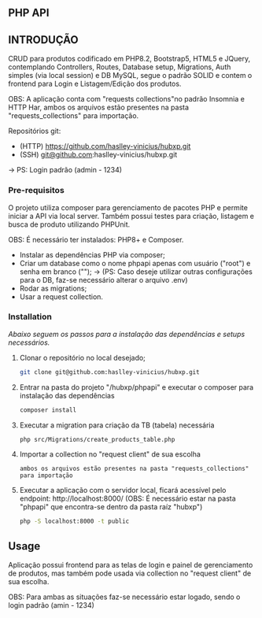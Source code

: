 ## PHP API

## INTRODUÇÃO

CRUD para produtos codificado em PHP8.2, Bootstrap5, HTML5 e JQuery, contemplando Controllers, Routes, Database setup,
Migrations, Auth simples (via local session) e DB MySQL, segue o padrão SOLID e contem o frontend para Login e
Listagem/Edição dos produtos.

OBS: A aplicação conta com "requests collections"no padrão Insomnia e HTTP Har, ambos os arquivos estão presentes na pasta
"requests_collections" para importação.

Repositórios git: 
* (HTTP) https://github.com/haslley-vinicius/hubxp.git
* (SSH) git@github.com:haslley-vinicius/hubxp.git

-> PS: Login padrão (admin - 1234)

### Pre-requisitos

O projeto utiliza composer para gerenciamento de pacotes PHP e permite iniciar a API via local server.
Também possui testes para criação, listagem e busca de produto utilizando PHPUnit.

OBS: É necessário ter instalados: PHP8+ e Composer.

* Instalar as dependências PHP via composer;
* Criar um database como o nome phpapi apenas com usuário ("root") e senha em branco ("");
-> (PS: Caso deseje utilizar outras configurações para o DB, faz-se necessário alterar o arquivo .env)  
* Rodar as migrations;
* Usar a request collection.

### Installation

_Abaixo seguem os passos para a instalação das dependências e setups necessários._

1. Clonar o repositório no local desejado;
    ```sh
   git clone git@github.com:haslley-vinicius/hubxp.git
   ```
2. Entrar na pasta do projeto "/hubxp/phpapi" e executar o composer para instalação das dependências
   ```sh
   composer install
   ```
3. Executar a migration para criação da TB (tabela) necessária
   ```sh
   php src/Migrations/create_products_table.php
   ```
4. Importar a collection no "request client" de sua escolha
   ```phpapi_insomnia_collection.har ou phpapi_insomnia_collection.yaml
   ambos os arquivos estão presentes na pasta "requests_collections" para importação
   ```
5. Executar a aplicação com o servidor local, ficará acessível pelo endpoint: http://localhost:8000/
   (OBS: É necessário estar na pasta "phpapi" que encontra-se dentro da pasta raíz "hubxp")
   ```sh
   php -S localhost:8000 -t public
   ```

## Usage

Aplicação possui frontend para as telas de login e painel de gerenciamento de produtos, mas também
pode usada via collection no "request client" de sua escolha.

OBS: Para ambas as situações faz-se necessário estar logado, sendo o login padrão (amin - 1234)